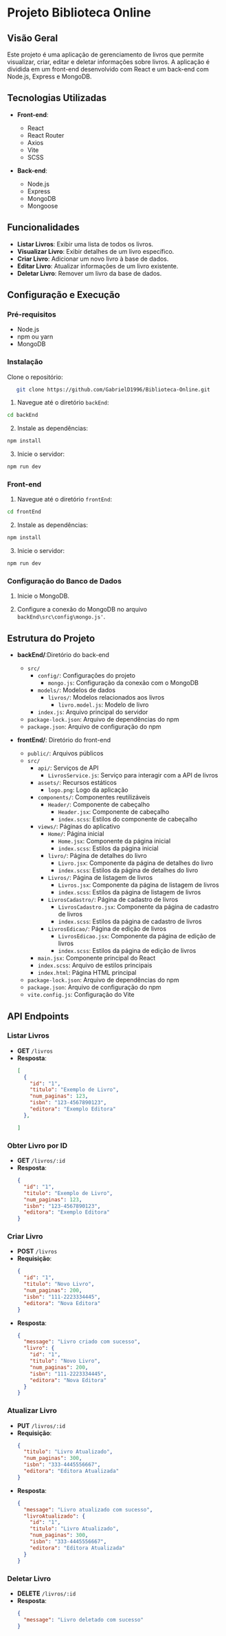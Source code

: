 # Projeto Biblioteca Online

## Visão Geral

Este projeto é uma aplicação de gerenciamento de livros que permite visualizar, criar, editar e deletar informações sobre livros. A aplicação é dividida em um front-end desenvolvido com React e um back-end com Node.js, Express e MongoDB.

## Tecnologias Utilizadas

- **Front-end**:
  - React
  - React Router
  - Axios
  - Vite
  - SCSS

- **Back-end**:
  - Node.js
  - Express
  - MongoDB
  - Mongoose


## Funcionalidades

- **Listar Livros**: Exibir uma lista de todos os livros.
- **Visualizar Livro**: Exibir detalhes de um livro específico.
- **Criar Livro**: Adicionar um novo livro à base de dados.
- **Editar Livro**: Atualizar informações de um livro existente.
- **Deletar Livro**: Remover um livro da base de dados.

## Configuração e Execução

### Pré-requisitos

- Node.js
- npm ou yarn
- MongoDB

### Instalação

Clone o repositório:
```bash
   git clone https://github.com/GabrielD1996/Biblioteca-Online.git
```
1. Navegue até o diretório `backEnd`:
```bash
cd backEnd
```
2. Instale as dependências:
```bash
npm install
```
3. Inicie o servidor:
```bash
npm run dev
```
### Front-end

1. Navegue até o diretório `frontEnd`:
```bash
cd frontEnd
```
2. Instale as dependências:
```bash
npm install
```
3. Inicie o servidor:
```bash
npm run dev
```

### Configuração do Banco de Dados

1. Inicie o MongoDB.

2. Configure a conexão do MongoDB no arquivo `backEnd\src\config\mongo.js'`.

## Estrutura do Projeto


- **backEnd/**:Diretório do back-end
  - `src/`
    - `config/`: Configurações do projeto
      - `mongo.js`: Configuração da conexão com o MongoDB
    - `models/`: Modelos de dados
      - `livros/`: Modelos relacionados aos livros
        - `livro.model.js`: Modelo de livro
    - `index.js`: Arquivo principal do servidor
  - `package-lock.json`: Arquivo de dependências do npm
  - `package.json`: Arquivo de configuração do npm

- **frontEnd/**: Diretório do front-end
  - `public/`: Arquivos públicos
  - `src/`
    - `api/`: Serviços de API
      - `LivrosService.js`: Serviço para interagir com a API de livros
    - `assets/`: Recursos estáticos
      - `logo.png`: Logo da aplicação
    - `components/`: Componentes reutilizáveis
      - `Header/`: Componente de cabeçalho
        - `Header.jsx`: Componente de cabeçalho
        - `index.scss`: Estilos do componente de cabeçalho
    - `views/`: Páginas do aplicativo
      - `Home/`: Página inicial
        - `Home.jsx`: Componente da página inicial
        - `index.scss`: Estilos da página inicial
      - `livro/`: Página de detalhes do livro
        - `Livro.jsx`: Componente da página de detalhes do livro
        - `index.scss`: Estilos da página de detalhes do livro
      - `Livros/`: Página de listagem de livros
        - `Livros.jsx`: Componente da página de listagem de livros
        - `index.scss`: Estilos da página de listagem de livros
      - `LivrosCadastro/`: Página de cadastro de livros
        - `LivrosCadastro.jsx`: Componente da página de cadastro de livros
        - `index.scss`: Estilos da página de cadastro de livros
      - `LivrosEdicao/`: Página de edição de livros
        - `LivrosEdicao.jsx`: Componente da página de edição de livros
        - `index.scss`: Estilos da página de edição de livros
    - `main.jsx`: Componente principal do React
    - `index.scss`: Arquivo de estilos principais
    - `index.html`: Página HTML principal
  - `package-lock.json`: Arquivo de dependências do npm
  - `package.json`: Arquivo de configuração do npm
  - `vite.config.js`: Configuração do Vite




## API Endpoints

### Listar Livros

- **GET** `/livros`
- **Resposta**: 
  ```json
  [
    {
      "id": "1",
      "titulo": "Exemplo de Livro",
      "num_paginas": 123,
      "isbn": "123-4567890123",
      "editora": "Exemplo Editora"
    },
  
  ]
  ```

### Obter Livro por ID

- **GET** `/livros/:id`
- **Resposta**:
  ```json
  {
    "id": "1",
    "titulo": "Exemplo de Livro",
    "num_paginas": 123,
    "isbn": "123-4567890123",
    "editora": "Exemplo Editora"
  }
  ```

### Criar Livro

- **POST** `/livros`
- **Requisição**:
  ```json
  {
    "id": "1",
    "titulo": "Novo Livro",
    "num_paginas": 200,
    "isbn": "111-2223334445",
    "editora": "Nova Editora"
  }
  ```
- **Resposta**:
  ```json
  {
    "message": "Livro criado com sucesso",
    "livro": {
      "id": "1",
      "titulo": "Novo Livro",
      "num_paginas": 200,
      "isbn": "111-2223334445",
      "editora": "Nova Editora"
    }
  }
  ```

### Atualizar Livro

- **PUT** `/livros/:id`
- **Requisição**:
  ```json
  {
    "titulo": "Livro Atualizado",
    "num_paginas": 300,
    "isbn": "333-4445556667",
    "editora": "Editora Atualizada"
  }
  ```
- **Resposta**:
  ```json
  {
    "message": "Livro atualizado com sucesso",
    "livroAtualizado": {
      "id": "1",
      "titulo": "Livro Atualizado",
      "num_paginas": 300,
      "isbn": "333-4445556667",
      "editora": "Editora Atualizada"
    }
  }
  ```

### Deletar Livro

- **DELETE** `/livros/:id`
- **Resposta**:
  ```json
  {
    "message": "Livro deletado com sucesso"
  }
  ```


